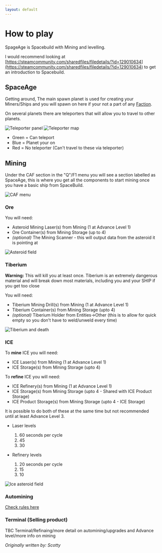 ```yaml
---
layout: default
---
```

# How to play

SpageAge is Spacebuild with Mining and levelling.

I would recommend looking at [https://steamcommunity.com/sharedfiles/filedetails/?id=129010634](https://steamcommunity.com/sharedfiles/filedetails/?id=129010634) to get an introduction to Spacebuild.

## SpaceAge

Getting around, The main spawn planet is used for creating your Miners/Ships and you will spawn on here if your not a part of any [Faction](factions.md).

On several planets there are teleporters that will allow you to travel to other planets.

![Teleporter panel](assets/images/teleporter.png "Teleporter panel")
![Teleporter map](assets/images/teleporter-map.png "Teleporter map")

- Green = Can teleport
- Blue = Planet your on
- Red = No teleporter (Can't travel to these via teleporter)

## Mining

Under the CAF section in the "Q"/F1 menu you will see a section labelled as SpaceAge, this is where you get all the components to start mining once you have a basic ship from SpaceBuild.

![CAF menu](assets/images/caf-menu.png "CAF menu")

### Ore

You will need:
- Asteroid Mining Laser(s) from Mining (1 at Advance Level 1)
- Ore Container(s) from Mining Storage (up to 4)
- *(optional)* The Mining Scanner - this will output data from the asteroid it is pointing at

![Asteroid field](assets/images/asteroid-field.png "Asteroid field")

### Tiberium

**Warning:** This will kill you at least once. Tiberium is an extremely dangerous material and will break down most materials, including you and your SHIP if you get too close

You will need:
- Tiberium Mining Drill(s) from Mining (1 at Advance Level 1)
- Tiberium Container(s) from Mining Storage (upto 4)
- *(optional)* Tiberium Holder from Entities->Other (this is to allow for quick empty so you don't have to weld/unweld every time)

![Tiberium and death](assets/images/tiberium-death.png  "Tiberium and death")

### ICE

To **mine** ICE you will need:
- ICE Laser(s) from Mining (1 at Advance Level 1)
- ICE Storage(s) from Mining Storage (upto 4)

To **refine** ICE you will need:
- ICE Refinery(s) from Mining (1 at Advance Level 1)
- ICE Storage(s) from Mining Storage (upto 4 - Shared with ICE Product Storage)
- ICE Product Storage(s) from Mining Storage (upto 4 - ICE Storage)

It is possible to do both of these at the same time but not recommended until at least Advance Level 3.

- Laser levels
  1. 60 seconds per cycle
  2. 45
  3. 30

- Refinery levels
  1. 20 seconds per cycle
  2. 15 
  3. 10


![Ice asteroid field](assets/images/ice-field.png "Ice asteroid field")

### Automining

[Check rules here](rules.md)

### Terminal (Selling product)

TBC Terminal/Refinaing/more detail on automining/upgrades and Advance level/more info on mining



*Originally written by: Scotty*
